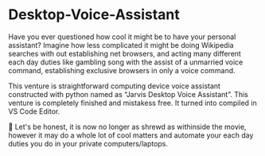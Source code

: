 # Desktop-Voice-Assistant

Have you ever questioned how cool it might be to have your personal assistant? Imagine how less complicated it might be doing Wikipedia searches with out establishing net browsers, and acting many different each day duties like gambling song with the assist of a unmarried voice command, establishing exclusive browsers in only a voice command.

This venture is straightforward computing device voice assistant constructed with python named as “Jarvis Desktop Voice Assistant”. This venture is completely finished and mistakess free. It turned into compiled in VS Code Editor.
  
🔸 Let's be honest, it is now no longer as shrewd as withinside the movie, however it may do a whole lot of cool matters and automate your each day duties you do in your private computers/laptops.
